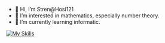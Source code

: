 - 👋 Hi, I’m Stren@Hosi121
- 👀 I’m interested in mathematics, especially number theory.
- 🌱 I’m currently learning informatic.

[![My Skills](https://skillicons.dev/icons?i=cpp,python,matlab,java,maven)](https://skillicons.dev)

<!---
Hosi121/Hosi121 is a ✨ special ✨ repository because its `README.md` (this file) appears on your GitHub profile.
You can click the Preview link to take a look at your changes.
--->
